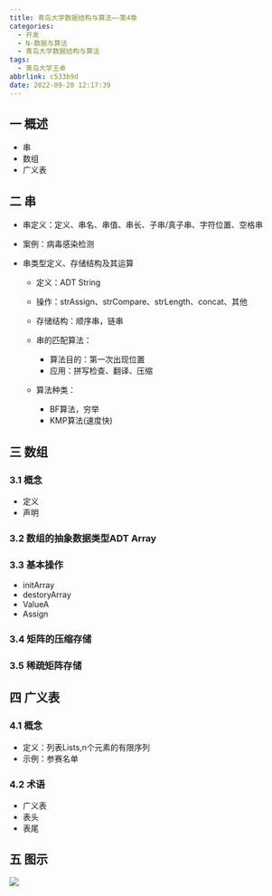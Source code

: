 ```yaml
---
title: 青岛大学数据结构与算法——第4章
categories:
  - 开发
  - N-数据与算法
  - 青岛大学数据结构与算法
tags:
  - 青岛大学王卓
abbrlink: c533b9d
date: 2022-09-20 12:17:39
---
```

## 一 概述

* 串
* 数组
* 广义表

<!--more-->

## 二 串

* 串定义：定义、串名、串值、串长、子串/真子串、字符位置、空格串

* 案例：病毒感染检测

* 串类型定义、存储结构及其运算

  - 定义：ADT String
  - 操作：strAssign、strCompare、strLength、concat、其他
  - 存储结构：顺序串，链串
  - 串的匹配算法：
    - 算法目的：第一次出现位置
    - 应用：拼写检查、翻译、压缩

  - 算法种类：
    - BF算法，穷举
    - KMP算法(速度快)

## 三 数组

### 3.1 概念

* 定义
* 声明

### 3.2 数组的抽象数据类型ADT Array

### 3.3 基本操作

* initArray
* destoryArray
* ValueA
* Assign

### 3.4 矩阵的压缩存储

### 3.5 稀疏矩阵存储

## 四 广义表

### 4.1 概念

* 定义：列表Lists,n个元素的有限序列
* 示例：参赛名单

### 4.2 术语

* 广义表
* 表头
* 表尾

## 五 图示

![][1]

[1]:https://cdn.staticaly.com/gh/PGzxc/CDN/master/blog-data-struct-basic/data-struct-chapter-4.png